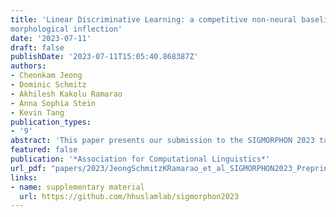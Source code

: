 ```yaml
---
title: 'Linear Discriminative Learning: a competitive non-neural baseline for
morphological inflection'
date: '2023-07-11'
draft: false
publishDate: '2023-07-11T15:05:40.868387Z'
authors:
- Cheonkam Jeong
- Dominic Schmitz
- Akhilesh Kakolu Ramarao
- Anna Sophia Stein
- Kevin Tang
publication_types:
- '9'
abstract: 'This paper presents our submission to the SIGMORPHON 2023 task 2 of Cognitively Plausible Morphophonological Generalization in Korean. We implemented both Linear Discriminative Learning and Transformer models and found that the Linear Discriminative Learning model trained on a combination of corpus and experimental data showed the best performance with the overall accuracy of around 83\%. We found that the best model must be trained on both corpus data and the experimental data of one particular participant. Our examination of speaker-variability and speaker-specific information did not explain why a particular participant combined well with the corpus data. We recommend Linear Discriminative Learning models as a future non-neural baseline system, owning to its training speed, accuracy, model interpretability and cognitive plausibility. In order to improve the model performance, we suggest using bigger data and/or performing data augmentation and incorporating speaker- and item-specifics considerably.'
featured: false
publication: '*Association for Computational Linguistics*'
url_pdf: "papers/2023/JeongSchmitzKRamarao_et_al_SIGMORPHON2023_Preprint.pdf"
links: 
- name: supplementary material
  url: https://github.com/hhuslamlab/sigmorphon2023
---
```


